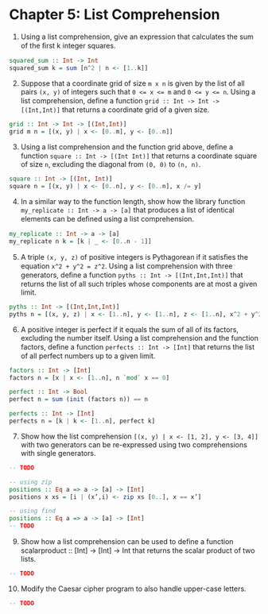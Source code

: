 # Chapter 5: List Comprehension

1. Using a list comprehension, give an expression that calculates the sum of the ﬁrst k integer squares.

```haskell
squared_sum :: Int -> Int
squared_sum k = sum [n^2 | n <- [1..k]]
```

2. Suppose that a coordinate grid of size `m x n` is given by the list of all pairs `(x, y)` of integers such that `0 <= x <= m` and `0 <= y <= n`. Using a list comprehension, deﬁne a function `grid :: Int -> Int -> [(Int,Int)]` that returns a coordinate grid of a given size.

```haskell
grid :: Int -> Int -> [(Int,Int)]
grid m n = [(x, y) | x <- [0..m], y <- [0..n]]
```

3. Using a list comprehension and the function grid above, deﬁne a function `square :: Int -> [(Int Int)]` that returns a coordinate square of size `n`, excluding the diagonal from `(0, 0)` to `(n, n)`.

```haskell
square :: Int -> [(Int, Int)]
square n = [(x, y) | x <- [0..n], y <- [0..n], x /= y]
```

4. In a similar way to the function length, show how the library function `my_replicate :: Int -> a -> [a]` that produces a list of identical elements can be deﬁned using a list comprehension.

```haskell
my_replicate :: Int -> a -> [a]
my_replicate n k = [k | _ <- [0..n - 1]]
```

5. A triple `(x, y, z)` of positive integers is Pythagorean if it satisﬁes the equation `x^2 + y^2 = z^2`. Using a list comprehension with three generators, deﬁne a function `pyths :: Int -> [(Int,Int,Int)]` that returns the list of all such triples whose components are at most a given limit.

```haskell
pyths :: Int -> [(Int,Int,Int)]
pyths n = [(x, y, z) | x <- [1..n], y <- [1..n], z <- [1..n], x^2 + y^2 == z^2]
```

6. A positive integer is perfect if it equals the sum of all of its factors, excluding the number itself. Using a list comprehension and the function factors, deﬁne a function `perfects :: Int -> [Int]` that returns the list of all perfect numbers up to a given limit.

```haskell
factors :: Int -> [Int]
factors n = [x | x <- [1..n], n `mod` x == 0]

perfect :: Int -> Bool
perfect n = sum (init (factors n)) == n

perfects :: Int -> [Int]
perfects n = [k | k <- [1..n], perfect k]
```

7. Show how the list comprehension `[(x, y) | x <- [1, 2], y <- [3, 4]]` with two generators can be re-expressed using two comprehensions with single generators.

```haskell
-- TODO
```

```haskell
-- using zip
positions :: Eq a => a -> [a] -> [Int]
positions x xs = [i | (x’,i) <- zip xs [0..], x == x’]

-- using find
positions :: Eq a => a -> [a] -> [Int]
-- TODO
```

9. Show how a list comprehension can be used to deﬁne a function scalarproduct :: [Int] -> [Int] -> Int that returns the scalar product of two lists.

```haskell
-- TODO
```

10. Modify the Caesar cipher program to also handle upper-case letters.

```haskell
-- TODO
```
